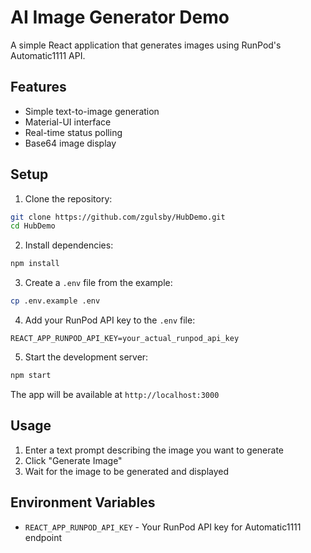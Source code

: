 # AI Image Generator Demo

A simple React application that generates images using RunPod's Automatic1111 API.

## Features

- Simple text-to-image generation
- Material-UI interface
- Real-time status polling
- Base64 image display

## Setup

1. Clone the repository:
```bash
git clone https://github.com/zgulsby/HubDemo.git
cd HubDemo
```

2. Install dependencies:
```bash
npm install
```

3. Create a `.env` file from the example:
```bash
cp .env.example .env
```

4. Add your RunPod API key to the `.env` file:
```
REACT_APP_RUNPOD_API_KEY=your_actual_runpod_api_key
```

5. Start the development server:
```bash
npm start
```

The app will be available at `http://localhost:3000`

## Usage

1. Enter a text prompt describing the image you want to generate
2. Click "Generate Image"
3. Wait for the image to be generated and displayed

## Environment Variables

- `REACT_APP_RUNPOD_API_KEY` - Your RunPod API key for Automatic1111 endpoint 